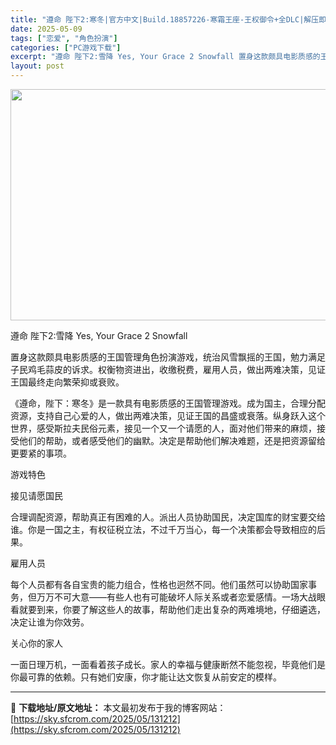 ```yaml
---
title: "遵命 陛下2:寒冬|官方中文|Build.18857226-寒霜王座-王权御令+全DLC|解压即撸|"
date: 2025-05-09
tags: ["恋爱", "角色扮演"]
categories: ["PC游戏下载"]
excerpt: "遵命 陛下2:雪降 Yes, Your Grace 2 Snowfall 置身这款颇具电影质感的王国管理角色扮演游戏，统治风雪飘摇的王国，勉力满足子民鸡毛蒜皮的诉求。权衡物资进出，收缴税费，雇用人员，做出两难决策，见证王国最终走向繁荣抑或衰败。 《遵命，陛下：寒冬》是一款具有电影质感的王国管理游戏。&hellip;"
layout: post
---
```


<img class="aligncenter size-full wp-image-131101" src="https://sky.sfcrom.com/wp-content/uploads/2025/05/202505090152029.webp" alt="" width="660" height="370" />

遵命 陛下2:雪降 Yes, Your Grace 2 Snowfall

置身这款颇具电影质感的王国管理角色扮演游戏，统治风雪飘摇的王国，勉力满足子民鸡毛蒜皮的诉求。权衡物资进出，收缴税费，雇用人员，做出两难决策，见证王国最终走向繁荣抑或衰败。

《遵命，陛下：寒冬》是一款具有电影质感的王国管理游戏。成为国主，合理分配资源，支持自己心爱的人，做出两难决策，见证王国的昌盛或衰落。纵身跃入这个世界，感受斯拉夫民俗元素，接见一个又一个请愿的人，面对他们带来的麻烦，接受他们的帮助，或者感受他们的幽默。决定是帮助他们解决难题，还是把资源留给更要紧的事项。

游戏特色

接见请愿国民

合理调配资源，帮助真正有困难的人。派出人员协助国民，决定国库的财宝要交给谁。你是一国之主，有权征税立法，不过千万当心，每一个决策都会导致相应的后果。

雇用人员

每个人员都有各自宝贵的能力组合，性格也迥然不同。他们虽然可以协助国家事务，但万万不可大意——有些人也有可能破坏人际关系或者恋爱感情。一场大战眼看就要到来，你要了解这些人的故事，帮助他们走出复杂的两难境地，仔细遴选，决定让谁为你效劳。

关心你的家人

一面日理万机，一面看着孩子成长。家人的幸福与健康断然不能忽视，毕竟他们是你最可靠的依赖。只有她们安康，你才能让达文恢复从前安定的模样。

---
📖 **下载地址/原文地址：** 本文最初发布于我的博客网站：[https://sky.sfcrom.com/2025/05/131212](https://sky.sfcrom.com/2025/05/131212)
